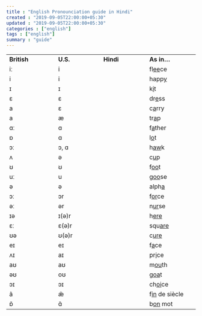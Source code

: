 ```yaml
---
title : "English Pronounciation guide in Hindi"
created : "2019-09-05T22:00:00+05:30"
updated : "2019-09-05T22:00:00+05:30"
categories : ["english"]
tags : ["english"]
summary : "guide"
---
```


<table width="500" border="0" cellspacing="0" cellpadding="0">
<colgroup>
<col span="4" width="400"> </colgroup>
<tbody>
<tr>
<td width="120" height="20"><strong>British</strong></td>
<td width="120"><strong>U.S.</strong></td>
<td width="120"><strong>Hindi</strong></td>
<td width="120"><strong>As in…</strong></td>
</tr>
<tr>
<td height="20">iː</td>
<td>i</td>
<td></td>
<td>fl<span style="text-decoration: underline;">ee</span><span>ce</span></td>
</tr>
<tr>
<td height="20">i</td>
<td>i</td>
<td></td>
<td>happ<span style="text-decoration: underline;">y</span></td>
</tr>
<tr>
<td height="20">ɪ</td>
<td>ɪ</td>
<td></td>
<td>k<span style="text-decoration: underline;">i</span><span>t</span></td>
</tr>
<tr>
<td height="20">ɛ</td>
<td>ɛ</td>
<td></td>
<td>dr<span style="text-decoration: underline;">e</span><span>ss</span></td>
</tr>
<tr>
<td height="20">a</td>
<td>ɛ</td>
<td></td>
<td>c<span style="text-decoration: underline;">a</span><span>rry</span></td>
</tr>
<tr>
<td height="20">a</td>
<td>æ</td>
<td></td>
<td>tr<span style="text-decoration: underline;">a</span><span>p</span></td>
</tr>
<tr>
<td height="20">ɑː</td>
<td>ɑ</td>
<td></td>
<td>f<span style="text-decoration: underline;">a</span><span>ther</span></td>
</tr>
<tr>
<td height="20">ɒ</td>
<td>ɑ</td>
<td></td>
<td>l<span style="text-decoration: underline;">o</span><span>t</span></td>
</tr>
<tr>
<td height="20">ɔː</td>
<td>ɔ, ɑ</td>
<td></td>
<td>h<span style="text-decoration: underline;">aw</span><span>k</span></td>
</tr>
<tr>
<td height="20">ʌ</td>
<td>ə</td>
<td></td>
<td>c<span style="text-decoration: underline;">u</span><span>p</span></td>
</tr>
<tr>
<td height="20">ʊ</td>
<td>ʊ</td>
<td></td>
<td>f<span style="text-decoration: underline;">oo</span><span>t</span></td>
</tr>
<tr>
<td height="20">uː</td>
<td>u</td>
<td></td>
<td>g<span style="text-decoration: underline;">oo</span><span>se</span></td>
</tr>
<tr>
<td height="20">ə</td>
<td>ə</td>
<td></td>
<td>alph<span style="text-decoration: underline;">a</span></td>
</tr>
<tr>
<td height="20">ɔː</td>
<td>ɔr</td>
<td></td>
<td>f<span style="text-decoration: underline;">or</span><span>ce&nbsp;</span></td>
</tr>
<tr>
<td height="20">əː</td>
<td>ər</td>
<td></td>
<td>n<span style="text-decoration: underline;">ur</span><span>se&nbsp;</span></td>
</tr>
<tr>
<td height="20">ɪə</td>
<td>ɪ(ə)r</td>
<td></td>
<td>h<span style="text-decoration: underline;">ere</span></td>
</tr>
<tr>
<td height="20">ɛː</td>
<td>ɛ(ə)r</td>
<td></td>
<td>squ<span style="text-decoration: underline;">are</span></td>
</tr>
<tr>
<td height="20">ʊə</td>
<td>ʊ(ə)r</td>
<td></td>
<td>c<span style="text-decoration: underline;">ure</span></td>
</tr>
<tr>
<td height="20">eɪ</td>
<td>eɪ</td>
<td></td>
<td>f<span style="text-decoration: underline;">a</span><span>ce&nbsp;</span></td>
</tr>
<tr>
<td height="20">ʌɪ</td>
<td>aɪ</td>
<td></td>
<td>pr<span style="text-decoration: underline;">i</span><span>ce</span></td>
</tr>
<tr>
<td height="20">aʊ</td>
<td>aʊ</td>
<td></td>
<td>m<span style="text-decoration: underline;">ou</span><span>th</span></td>
</tr>
<tr>
<td height="20">əʊ</td>
<td>oʊ</td>
<td></td>
<td>g<span style="text-decoration: underline;">oa</span><span>t&nbsp;</span></td>
</tr>
<tr>
<td height="20">ɔɪ</td>
<td>ɔɪ</td>
<td></td>
<td>ch<span style="text-decoration: underline;">oi</span><span>ce</span></td>
</tr>
<tr>
<td height="20">ã</td>
<td>æ̃</td>
<td></td>
<td>f<span style="text-decoration: underline;">in</span><span> de siècle&nbsp;</span></td>
</tr>
<tr>
<td height="20">ɒ̃</td>
<td>ɑ̃</td>
<td></td>
<td>b<span style="text-decoration: underline;">on</span><span> mot&nbsp;</span></td>
</tr>
</tbody>
</table>